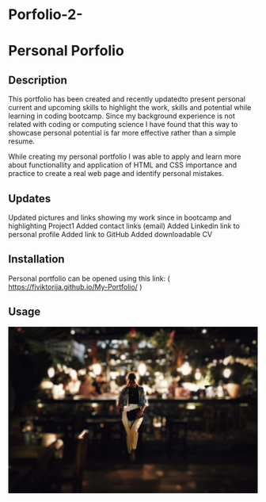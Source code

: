 # Porfolio-2-

# Personal Porfolio

## Description

This portfolio has been created and recently updatedto present personal current and upcoming skills to highlight the work, skills and potential while learning in coding bootcamp. Since my background experience is not related with coding or computing science I have found that this way to showcase personal potential is far more effective rather than a simple resume.

While creating my personal portfolio I was able to apply and learn more about functionallity and application of HTML and CSS importance and practice to create a real web page and identify personal mistakes.

## Updates

Updated pictures and links showing my work since in bootcamp and highlighting Project1
Added contact links (email)
Added Linkedin link to personal profile
Added link to GitHub
Added downloadable CV

## Installation

Personal portfolio can be opened using this link:
( https://fjviktorija.github.io/My-Portfolio/ )

## Usage

![Personal portfolio includes a navigation bar, a header image,personal information, highlights positions for future projects and contact form at bottom of the page.](./img/IMG_1.jpg)
